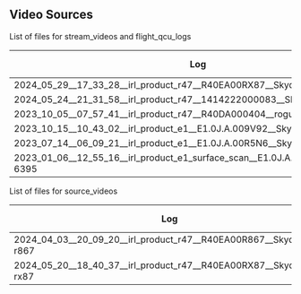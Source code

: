 ## Video Sources

List of files for stream_videos and flight_qcu_logs

| Log | Video-Title |
| -------- | ------- |
| 2024_05_29__17_33_28__irl_product_r47__R40EA00RX87__SkydioX10-rx87 | video1.mp4 |
| 2024_05_24__21_31_58__irl_product_r47__1414222000083__SkydioX10-wireless1 | video2.mp4 |
| 2023_10_05__07_57_41__irl_product_r47__R40DA000404__rogue404 | video3.mp4 |
| 2023_10_15__10_43_02__irl_product_e1__E1.0J.A.009V92__SkydioX2-9v92 | video4.mp4 |
| 2023_07_14__06_09_21__irl_product_e1__E1.0J.A.00R5N6__SkydioX2-r5n6 | video5.mp4 |
| 2023_01_06__12_55_16__irl_product_e1_surface_scan__E1.0J.A.006395__SkydioX2-6395 | video6.mp4 |


List of files for source_videos

| Log | Video-Title |
| -------- | ------- |
| 2024_04_03__20_09_20__irl_product_r47__R40EA00R867__SkydioX10-r867 | video1.mp4 |
| 2024_05_20__18_40_37__irl_product_r47__R40EA00RX87__SkydioX10-rx87 | video2.mp4 |
